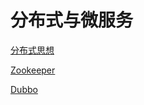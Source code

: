 # 分布式与微服务

[分布式思想](./分布式思想/index.md)

[Zookeeper](./Zookeeper/index.md)

[Dubbo](./Dubbo/index.md)

